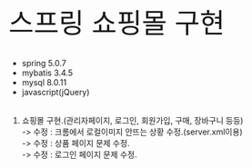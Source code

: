 <font size="10">스프링 쇼핑몰 구현</font><br><br>
+ spring 5.0.7<br>
+ mybatis 3.4.5<br>
+ mysql  8.0.11<br>
+ javascript(jQuery)<br><br>

1. 쇼핑몰 구현.(관리자페이지, 로그인, 회원가입, 구매, 장바구니 등등)<br>
   -> 수정 : 크롬에서 로컬이미지 안뜨는 상황 수정.(server.xml이용)<br>
   -> 수정 : 상품 페이지 문제 수정.<br>
   -> 수정 : 로그인 페이지 문제 수정.<br>
